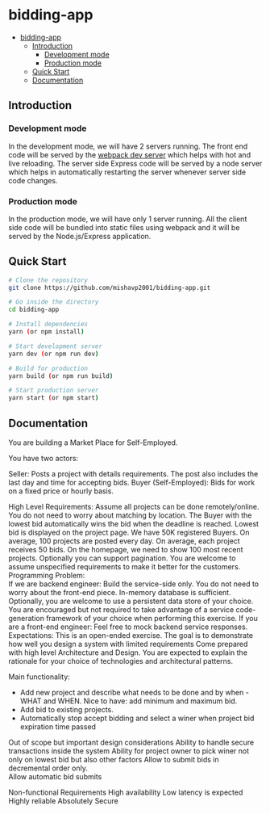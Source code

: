 # bidding-app

- [bidding-app](#bidding-app)
  - [Introduction](#introduction)
    - [Development mode](#development-mode)
    - [Production mode](#production-mode)
  - [Quick Start](#quick-start)
  - [Documentation](#documentation)

## Introduction

### Development mode

In the development mode, we will have 2 servers running. The front end code will be served by the [webpack dev server](https://webpack.js.org/configuration/dev-server/) which helps with hot and live reloading. The server side Express code will be served by a node server which helps in automatically restarting the server whenever server side code changes.

### Production mode

In the production mode, we will have only 1 server running. All the client side code will be bundled into static files using webpack and it will be served by the Node.js/Express application.

## Quick Start

```bash
# Clone the repository
git clone https://github.com/mishavp2001/bidding-app.git

# Go inside the directory
cd bidding-app

# Install dependencies
yarn (or npm install)

# Start development server
yarn dev (or npm run dev)

# Build for production
yarn build (or npm run build)

# Start production server
yarn start (or npm start)
```

## Documentation
You are building a Market Place for Self-Employed.

You have two actors:

Seller: Posts a project with details requirements. The post also includes the last day and time for accepting bids.
Buyer (Self-Employed): Bids for work on a fixed price or hourly basis.

High Level Requirements:
Assume all projects can be done remotely/online. You do not need to worry about matching by location. The Buyer with the lowest bid automatically wins the bid when the deadline is reached. Lowest bid is displayed on the project page. We have 50K registered Buyers. On average, 100 projects are posted every day. On average, each project receives 50 bids. On the homepage, we need to show 100 most recent projects. Optionally you can support pagination. You are welcome to assume unspecified requirements to make it better for the customers.
Programming Problem:  
If we are backend engineer:  Build the service-side only. You do not need to worry about the front-end piece. In-memory database is sufficient. Optionally, you are welcome to use a persistent data store of your choice. You are encouraged but not required to take advantage of a service code-generation framework of your choice when performing this exercise. If you are a front-end engineer: Feel free to mock backend service responses.
Expectations:
This is an open-ended exercise. The goal is to demonstrate how well you design a system with limited requirements Come prepared with high level Architecture and Design. You are expected to explain the rationale for your choice of technologies and architectural patterns.


Main functionality:
<ul>
<li>
  Add new project and describe what needs to be done and by when - WHAT and WHEN. Nice to have: add minimum and maximum bid.
</li>
<li>
  Add bid to existing projects.
</li>
<li>
  Automatically stop accept bidding and select a winer when project bid expiration time passed  
</li>
</ul>

Out of scope but important design considerations
  Ability to handle secure transactions inside the system
  Ability for project owner to pick winer not only on lowest bid but also other factors
  Allow to submit bids in decremental order only.  
  Allow automatic bid submits

Non-functional Requirements
  High availability
  Low latency is expected
  Highly reliable
  Absolutely Secure
